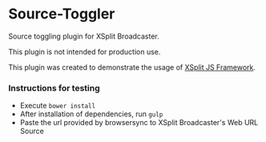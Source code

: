 # Source-Toggler

Source toggling plugin for XSplit Broadcaster. 

This plugin is not intended for production use. 

This plugin was created to demonstrate the usage of [XSplit JS Framework](http://xjsframework.github.io).

### Instructions for testing

- Execute `bower install`
- After installation of dependencies, run `gulp`
- Paste the url provided by browsersync to XSplit Broadcaster's Web URL Source
